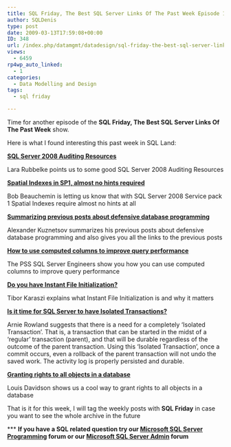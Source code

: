 ```yaml
---
title: SQL Friday, The Best SQL Server Links Of The Past Week Episode 14
author: SQLDenis
type: post
date: 2009-03-13T17:59:08+00:00
ID: 348
url: /index.php/datamgmt/datadesign/sql-friday-the-best-sql-server-links-of-15/
views:
  - 6459
rp4wp_auto_linked:
  - 1
categories:
  - Data Modelling and Design
tags:
  - sql friday

---
```

Time for another episode of the **SQL Friday, The Best SQL Server Links Of The Past Week** show.
  
Here is what I found interesting this past week in SQL Land:

**[SQL Server 2008 Auditing Resources][1]**
  
Lara Rubbelke points us to some good SQL Server 2008 Auditing Resources

**[Spatial Indexes in SP1, almost no hints required][2]**
  
Bob Beauchemin is letting us know that with SQL Server 2008 Service pack 1 Spatial Indexes require almost no hints at all

**[Summarizing previous posts about defensive database programming][3]**
  
Alexander Kuznetsov summarizes his previous posts about defensive database programming and also gives you all the links to the previous posts

**[How to use computed columns to improve query performance][4]**
  
The PSS SQL Server Engineers show you how you can use computed columns to improve query performance

**[Do you have Instant File Initialization?][5]**
  
Tibor Karaszi explains what Instant File Initialization is and why it matters

**[Is it time for SQL Server to have Isolated Transactions?][6]**
  
Arnie Rowland suggests that there is a need for a completely ‘Isolated Transaction’. That is, a transaction that can be started in the midst of a ‘regular’ transaction (parent), and that will be durable regardless of the outcome of the parent transaction. Using this ‘Isolated Transaction’, once a commit occurs, even a rollback of the parent transaction will not undo the saved work. The activity log is properly persisted and durable.

**[Granting rights to all objects in a database][7]**
  
Louis Davidson shows us a cool way to grant rights to all objects in a database



That is it for this week, I will tag the weekly posts with **SQL Friday** in case you want to see the whole archive in the future

\*** **If you have a SQL related question try our [Microsoft SQL Server Programming][8] forum or our [Microsoft SQL Server Admin][9] forum**<ins></ins>

 [1]: http://sqlblog.com/blogs/lara_rubbelke/archive/2009/03/07/sql-server-2008-auditing-resources.aspx
 [2]: http://www.sqlskills.com/BLOGS/BOBB/post.aspx?id=27658d6b-b6dc-47d4-8fcb-9540e7b94f0c
 [3]: http://sqlblog.com/blogs/alexander_kuznetsov/archive/2009/03/08/summarizing-previous-posts-about-defensive-database-programming.aspx
 [4]: http://blogs.msdn.com/psssql/archive/2009/03/09/how-to-use-computed-columns-to-improve-query-performance.aspx
 [5]: http://sqlblog.com/blogs/tibor_karaszi/archive/2009/03/09/do-you-have-instant-file-initialization.aspx
 [6]: http://sqlblog.com/blogs/arnie_rowland/archive/2009/03/09/is-it-time-for-sql-server-to-have-isolated-transactions.aspx
 [7]: http://sqlblog.com/blogs/louis_davidson/archive/2009/03/13/granting-rights-to-all-objects-in-a-database.aspx
 [8]: http://forum.ltd.local/viewforum.php?f=17
 [9]: http://forum.ltd.local/viewforum.php?f=22